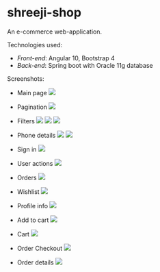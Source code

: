 # shreeji-shop

An e-commerce web-application.

Technologies used:
- *Front-end*: Angular 10, Bootstrap 4
- *Back-end*: Spring boot with Oracle 11g database

Screenshots:

- Main page
![](Screenshots/1_main_page.png)

- Pagination
![](Screenshots/2_pagination.png)

- Filters
![](Screenshots/3_filters.png)
![](Screenshots/4_brand_filters.png)
![](Screenshots/5_all_brand_filters.png)

- Phone details
![](Screenshots/6_phone_details.png)
![](Screenshots/7_more_from_brand.png)

- Sign in
![](Screenshots/8_sign_in.png)

- User actions
![](Screenshots/9_user_actions.png)

- Orders
![](Screenshots/10_orders.png)

- Wishlist
![](Screenshots/11_wishlist.png)

- Profile info
![](Screenshots/12_profile_info.png)

- Add to cart
![](Screenshots/13_add_to_cart.png)

- Cart
![](Screenshots/14_cart.png)

- Order Checkout
![](Screenshots/15_checkout.png)

- Order details
![](Screenshots/15_order_details.png)


